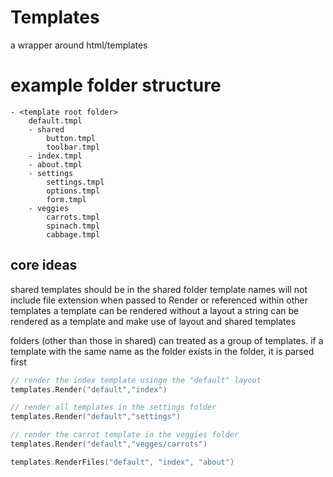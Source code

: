 # Templates
a wrapper around html/templates

# example folder structure
```
- <template root folder>
    default.tmpl
    - shared
        button.tmpl
        toolbar.tmpl
    - index.tmpl
    - about.tmpl
    - settings
        settings.tmpl
        options.tmpl
        form.tmpl
    - veggies
        carrots.tmpl
        spinach.tmpl
        cabbage.tmpl
```

## core ideas
shared templates should be in the shared folder
template names will not include file extension when passed to Render or referenced within other templates 
a template can be rendered without a layout
a string can be rendered as a template and make use of layout and shared templates

folders (other than those in shared) can treated as a group of templates. 
if a template with the same name 
as the folder exists in the folder, it is parsed first

```go
// render the index template usinge the "default" layout
templates.Render("default","index")

// render all templates in the settings folder 
templates.Render("default","settings")

// render the carrot template in the veggies folder
templates.Render("default","vegges/carrots")

templates.RenderFiles("default", "index", "about")
```
